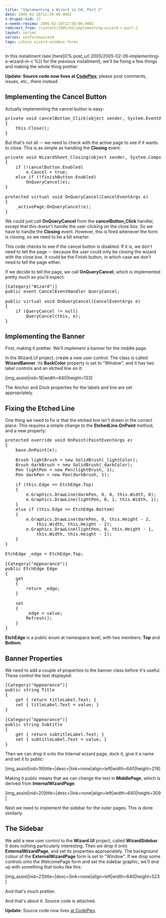```yaml
---
title: "Implementing a Wizard in C#, Part 2"
date: 2005-02-26T12:50:00.000Z
x-drupal-nid: 17
x-needs-review: 2005-02-26T12:50:00.000Z
redirect_from: /content/2005/02/implementing-wizard-c-part-2
layout: series
series: winformswizard
tags: csharp wizard windows-forms
---
```

In this installment (see [here]({% post_url 2005/2005-02-26-implementing-a-wizard-in-c %}) for the previous installment), we'll be fixing a few things and making the whole thing prettier.

**Update: Source code now lives at [CodePlex](http://winformswizard.codeplex.com)**; please post comments, issues, etc., there instead.

## Implementing the Cancel Button

Actually implementing the cancel button is easy:

<pre>private void cancelButton_Click(object sender, System.EventArgs e)
{
    this.Close();
}</pre>

But that's not all -- we need to check with the active page to see if it wants to close. This is as simple as handling the **Closing** event:

<pre>private void WizardSheet_Closing(object sender, System.ComponentModel.CancelEventArgs e)
{
    if (!cancelButton.Enabled)
        e.Cancel = true;
    else if (!finishButton.Enabled)
        OnQueryCancel(e);
}

protected virtual void OnQueryCancel(CancelEventArgs e)
{
    _activePage.OnQueryCancel(e);
}</pre>

We could just call **OnQueryCancel** from the **cancelButton_Click** handler, except that this doesn't handle the user clicking on the close box. So we have to handle the **Closing** event. However, this is fired whenever the form is closing, so we need to be a bit smarter.

This code checks to see if the cancel button is disabled. If it is, we don't need to tell the page -- because the user could only be closing the wizard with the close box. It could be the Finish button, in which case we don't need to tell the page either.

If we decide to tell the page, we call **OnQueryCancel**, which is implemented pretty much as you'd expect:

<pre>[Category("Wizard")]
public event CancelEventHandler QueryCancel;

public virtual void OnQueryCancel(CancelEventArgs e)
{
    if (QueryCancel != null)
        QueryCancel(this, e);
}</pre>

## Implementing the Banner

First, making it prettier. We'll implement a banner for the middle page.

In the Wizard.UI project, create a new user control. The class is called **WizardBanner**. Its **BackColor** property is set to "Window", and it has two label controls and an etched line on it:

[img_assist|nid=18|width=640|height=133]

The Anchor and Dock properties for the labels and line are set appropriately.

## Fixing the Etched Line

One thing we need to fix is that the etched line isn't drawn in the correct place. This requires a simple change to the **EtchedLine.OnPaint** method, and a new property:

<pre>protected override void OnPaint(PaintEventArgs e)
{
    base.OnPaint(e);

    Brush lightBrush = new SolidBrush(_lightColor);
    Brush darkBrush = new SolidBrush(_darkColor);
    Pen lightPen = new Pen(lightBrush, 1);
    Pen darkPen = new Pen(darkBrush, 1);

    if (this.Edge == EtchEdge.Top)
    {
        e.Graphics.DrawLine(darkPen, 0, 0, this.Width, 0);
        e.Graphics.DrawLine(lightPen, 0, 1, this.Width, 1);
    }
    else if (this.Edge == EtchEdge.Bottom)
    {
        e.Graphics.DrawLine(darkPen, 0, this.Height - 2,
            this.Width, this.Height - 2);
        e.Graphics.DrawLine(lightPen, 0, this.Height - 1,
            this.Width, this.Height - 1);
    }
}

EtchEdge _edge = EtchEdge.Top;

[Category("Appearance")]
public EtchEdge Edge
{
    get
    {
        return _edge;
    }

    set
    {
        _edge = value;
        Refresh();
    }
}</pre>

**EtchEdge** is a public enum at namespace level, with two members: **Top** and **Bottom**.

## Banner Properties

We need to add a couple of properties to the banner class before it's useful. These control the text displayed:

<pre>[Category("Appearance")]
public string Title
{
    get { return titleLabel.Text; }
    set { titleLabel.Text = value; }
}

[Category("Appearance")]
public string Subtitle
{
    get { return subtitleLabel.Text; }
    set { subtitleLabel.Text = value; }
}</pre>

Then we can drop it onto the Internal wizard page, dock it, give it a name and set it to public:

[img_assist|nid=19|title=|desc=|link=none|align=left|width=640|height=219]

Making it public means that we can change the text in **MiddlePage**, which is derived from **InternalWizardPage**:

[img_assist|nid=20|title=|desc=|link=none|align=left|width=640|height=309]

Next we need to implement the sidebar for the outer pages. This is done similarly.

## The Sidebar

We add a new user control to the **Wizard.UI** project, called **WizardSidebar**. It does nothing particularly interesting. Then we drop it onto **ExternalWizardPage**, and set its properties appropriately. The background colour of the **ExternalWizardPage** form is set to "Window". If we drop some controls onto the WelcomePage form and set the sidebar graphic, we'll end up with something that looks like this:

[img_assist|nid=21|title=|desc=|link=none|align=left|width=640|height=523]

And that's much prettier.

And that's about it. Source code is attached.

**Update:** Source code now lives [at CodePlex](http://winformswizard.codeplex.com/).
